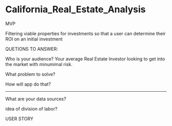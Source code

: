 # California_Real_Estate_Analysis

MVP

Filtering viable properties for investments so that a user can determine their ROI on an initial investment


QUETIONS TO ANSWER:

Who is your audience? Your average Real Estate Investor looking to get into the market with minumimal risk. 

What problem to solve? 

How will app do that?


----

What are your data sources?

idea of division of labor?

USER STORY
